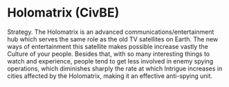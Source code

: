 # Holomatrix (CivBE)

Strategy.
The Holomatrix is an advanced communications/entertainment hub which serves the same role as the old TV satellites on Earth. The new ways of entertainment this satellite makes possible increase vastly the Culture of your people. Besides that, with so many interesting things to watch and experience, people tend to get less involved in enemy spying operations, which diminishes sharply the rate at which Intrigue increases in cities affected by the Holomatrix, making it an effective anti-spying unit.